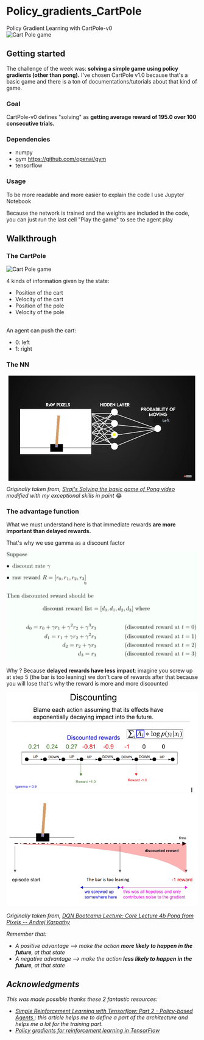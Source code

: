 # Policy_gradients_CartPole
Policy Gradient Learning with CartPole-v0 <br>
<img src="https://cdn-images-1.medium.com/max/1200/1*G_whtIrY9fGlw3It6HFfhA.gif" alt="Cart Pole game" />

## Getting started
The challenge of the week was: <b>solving a simple game using policy gradients (other than pong).</b>
I've chosen CartPole v1.0 because that's a basic game and there is a ton of documentations/tutorials about that kind of game. 

### Goal 
CartPole-v0 defines "solving" as <b>getting average reward of 195.0 over 100 consecutive trials. </b>


### Dependencies
<ul>
  <li>numpy</li>
  <li>gym <a href="https://github.com/openai/gym"> https://github.com/openai/gym </a></li>
  <li> tensorflow </li>
</ul>

### Usage
<p> To be more readable and more easier to explain the code I use Jupyter Notebook  </p> 
<p> Because the network is trained and the weights are included in the code, you can just run the last cell "Play the game" to see the agent play </p>


## Walkthrough
### The CartPole

<img src="https://cdn-images-1.medium.com/max/1200/1*G_whtIrY9fGlw3It6HFfhA.gif" alt="Cart Pole game" />

4 kinds of information given by the state:
<ul>
    <li>Position of the cart</li>
    <li> Velocity of the cart </li>
    <li> Position of the pole </li>
    <li> Velocity of the pole </li>
</ul>
<br>
An agent can push the cart:
<ul>
    <li> 0: left </li>
    <li> 1: right </ul>


### The NN
<img src="assets/NN.png"/>
<i>Originally taken from, <a href="https://www.youtube.com/watch?v=pN7ETkOizGM">Siraj's Solving the basic game of Pong video </a> modified with my exceptional skills in paint </i>😂

### The advantage function
<p>What we must understand here is that immediate rewards <b>are more important than delayed rewards.</b>
</p>
<p> That's why we use gamma as a discount factor </p>
<img src="assets/discountreward.png" alt="Discount reward"/>

Why ? Because <b>delayed rewards have less impact</b>: imagine you screw up at step 5 (the bar is too leaning) we don't care of rewards after that because you will lose that's why the reward is more and more discounted

<img src="assets/d1.png"/>

<img src="assets/d2.png"/>

<i>Originally taken from, <a href="https://www.youtube.com/watch?v=tqrcjHuNdmQ">DQN Bootcamp Lecture: Core Lecture 4b Pong from Pixels -- Andrej Karpathy </a>
  
  Remember that:
<ul>
    <li> A positive advantage --> make the action <b>more likely to happen in the future</b>, at that state </li>
    <li> A negative advantage --> make the action <b>less likely to happen in the future</b>, at that state</li>
</ul>

## Acknowledgments

This was made possible thanks these 2 fantastic resources:
<ul>
    <li> <a href="https://medium.com/@awjuliani/super-simple-reinforcement-learning-tutorial-part-2-ded33892c724">Simple Reinforcement Learning with Tensorflow: Part 2 - Policy-based Agents </a> : this article helps me to define a part of the architecture and helps me a lot for the training part.</li>
    
   
  <li> <a href="https://gist.github.com/shanest/535acf4c62ee2a71da498281c2dfc4f4" >Policy gradients for reinforcement learning in TensorFlow</a></li>
  </ul>

